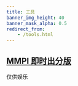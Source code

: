 ```yaml
---
title: 工具
banner_img_height: 40
banner_mask_alpha: 0.5
redirect_from:
    - /tools.html
---
```


## [MMPI 即时出分版](https://duzhaokun123.github.io/MMPI/)

仅供娱乐
